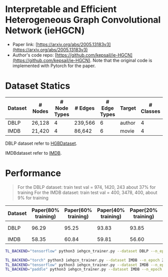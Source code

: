# Interpretable and Efficient Heterogeneous Graph Convolutional Network (ieHGCN)

- Paper link: [https://arxiv.org/abs/2005.13183v3](https://arxiv.org/abs/2005.13183v3)
- Author's code repo: [https://github.com/kepsail/ie-HGCN](https://github.com/kepsail/ie-HGCN). Note that the original code is 
  implemented with Pytorch for the paper.

# Dataset Statics

| Dataset | # Nodes | # Node Types | # Edges | # Edge Types | Target | # Classes |
| ------- | ------- |--------------| ------- | ------------ | ------ |-----------|
| DBLP    | 26,128  | 4            | 239,566 | 6            | author | 4         |
| IMDB    | 21,420  | 4            | 86,642  | 6            | movie  | 4         |

DBLP dataset refer to [HGBDataset](https://gammagl.readthedocs.io/en/latest/api/gammagl.datasets.html#gammagl.datasets.HGBDataset).

IMDBdataset refer to [IMDB](https://gammagl.readthedocs.io/en/latest/api/gammagl.datasets.html#gammagl.datasets.IMDB).

# Performance
> For the DBLP dataset: train test val = 974, 1420, 243 about  37% for training
> For the IMDB dataset: train test val = 400, 3478, 400, about 9% for training

| Dataset | Paper(80% training) | Paper(60% training) | Paper(40% training) | Paper(20% training) | Our(tf)     | Our(th)     | Our(pd)     |
|---------|---------------------|---------------------|---------------------|---------------------|-------------|-------------|-------------|
| DBLP    | 96.29               | 95.25               | 93.83               | 93.85               | 92.30±0.49% |-------------|-------------|
| IMDB    | 58.35               | 60.84               | 59.81               | 56.60               | 58.10±0.42% | 55.22±1.21% | 56.08±2.13% |

```bash
TL_BACKEND="tensorflow" python3 iehgcn_trainer.py --dataset DBLP --n_epoch 30 --lr 0.01 --num_layers 3 --hidden_channels [64, 32] --l2_coef 0.0005 --drop_rate 0.2

TL_BACKEND="torch" python3 iehgcn_trainer.py --dataset IMDB --n_epoch 25 --lr 0.01 --num_layers 3 --hidden_channels [64, 32] --l2_coef 0.0005 --drop_rate 0.2
TL_BACKEND="tensorflow" python3 iehgcn_trainer.py --dataset IMDB --n_epoch 25 --lr 0.005 --num_layers 3 --hidden_channels [64, 32] --l2_coef 0.0005 --drop_rate 0.2
TL_BACKEND="paddle" python3 iehgcn_trainer.py --dataset IMDB --n_epoch 25 --lr 0.005 --num_layers 3 --hidden_channels [64, 32] --l2_coef 0.0005 --drop_rate 0.2
```